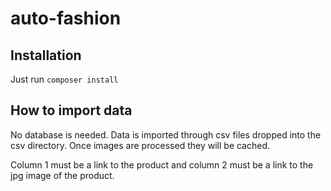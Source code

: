 # auto-fashion
## Installation
Just run 
`composer install`

## How to import data
No database is needed. Data is imported through csv files dropped into the csv directory. Once images are processed they will be cached.

Column 1 must be a link to the product and column 2 must be a link to the jpg image of the product.
